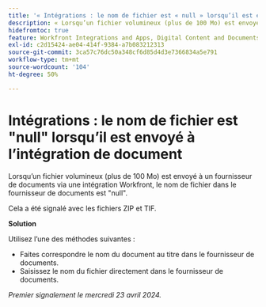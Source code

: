 ```yaml
---
title: '« Intégrations : le nom de fichier est « null » lorsqu’il est envoyé à AEM via l’intégration. »'
description: « Lorsqu’un fichier volumineux (plus de 100 Mo) est envoyé à Adobe Experience Manager via l’intégration Workfront, le nom de fichier dans AEM est "null". »  »
hidefromtoc: true
feature: Workfront Integrations and Apps, Digital Content and Documents
exl-id: c2d15424-ae04-414f-9384-a7b083212313
source-git-commit: 3ca57c76dc50a348cf6d85d4d3e7366834a5e791
workflow-type: tm+mt
source-wordcount: '104'
ht-degree: 50%

---
```


# Intégrations : le nom de fichier est &quot;null&quot; lorsqu’il est envoyé à l’intégration de document

Lorsqu’un fichier volumineux (plus de 100 Mo) est envoyé à un fournisseur de documents via une intégration Workfront, le nom de fichier dans le fournisseur de documents est &quot;null&quot;.

Cela a été signalé avec les fichiers ZIP et TIF.

**Solution**

Utilisez l’une des méthodes suivantes :

* Faites correspondre le nom du document au titre dans le fournisseur de documents.
* Saisissez le nom du fichier directement dans le fournisseur de documents.

_Premier signalement le mercredi 23 avril 2024._

